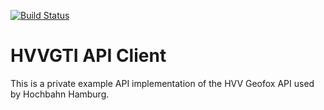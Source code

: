 [![Build Status](https://travis-ci.org/MatthiasLohr/HVVGTI.svg?branch=master)](https://travis-ci.org/MatthiasLohr/HVVGTI)

# HVVGTI API Client #

This is a private example API implementation of the HVV Geofox API used by Hochbahn Hamburg.
